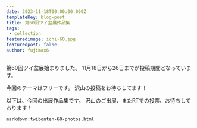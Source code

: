 ```yaml
---
date: 2023-11-18T00:00:00.000Z
templateKey: blog-post
title: 第60回ツイ盆展作品集
tags:
 - collection
featuredimage: ichi-60.jpg
featuredpost: false
author: fujimax6
---
```

第60回ツイ盆展始まりました。
11月18日から26日までが投稿期間となっています。

今回のテーマはフリーです。
沢山の投稿をお待ちしてます！

以下は、今回の出展作品集です。
沢山のご出展、またRTでの投票、お待ちしております！

`markdown:twibonten-60-photos.html`
